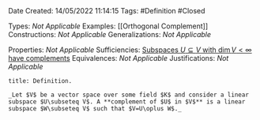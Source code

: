 <br />
<br />

Date Created: 14/05/2022 11:14:15
Tags: #Definition #Closed

Types: _Not Applicable_
Examples: [[Orthogonal Complement]]
Constructions: _Not Applicable_
Generalizations: _Not Applicable_

Properties: _Not Applicable_
Sufficiencies: [Subspaces $U\subseteq V$ with $\dim V<\infty$ have complements](Subspaces%20of%20finite-dim.%20vector%20spaces%20have%20complements.md)
Equivalences: _Not Applicable_
Justifications: _Not Applicable_

``` ad-Definition
title: Definition.

_Let $V$ be a vector space over some field $K$ and consider a linear subspace $U\subseteq V$. A **complement of $U$ in $V$** is a linear subspace $W\subseteq V$ such that $V=U\oplus W$._

```
